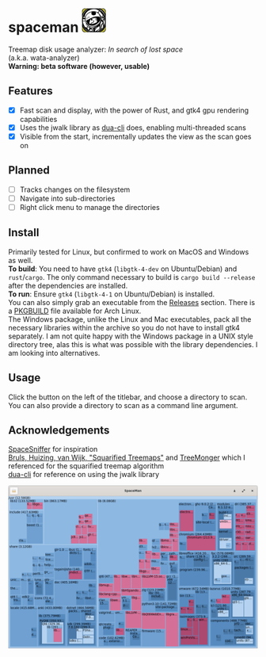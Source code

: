 # spaceman <img src="spaceman.png" width="48"/>
Treemap disk usage analyzer: *In search of lost space*   
(a.k.a. wata-analyzer)  
**Warning: beta software (however, usable)**
## Features
- [X] Fast scan and display, with the power of Rust, and gtk4 gpu rendering capabilities
- [X] Uses the jwalk library as [dua-cli](https://github.com/Byron/dua-cli/) does, enabling multi-threaded scans
- [x] Visible from the start, incrementally updates the view as the scan goes on
## Planned
- [ ] Tracks changes on the filesystem
- [ ] Navigate into sub-directories
- [ ] Right click menu to manage the directories
## Install
Primarily tested for Linux, but confirmed to work on MacOS and Windows as well.  
**To build**: You need to have `gtk4` (`libgtk-4-dev` on Ubuntu/Debian) and `rust`/`cargo`. The only command necessary to build is `cargo build --release` after the dependencies are installed.  
**To run**: Ensure `gtk4` (`libgtk-4-1` on Ubuntu/Debian) is installed.  
You can also simply grab an executable from the [Releases](https://github.com/salihgerdan/spaceman/releases) section. There is a [PKGBUILD](./PKGBUILD) file available for Arch Linux.  
The Windows package, unlike the Linux and Mac executables, pack all the necessary libraries within the archive so you do not have to install gtk4 separately. I am not quite happy with the Windows package in a UNIX style directory tree, alas this is what was possible with the library dependencies. I am looking into alternatives.  
## Usage
Click the button on the left of the titlebar, and choose a directory to scan. You can also provide a directory to scan as a command line argument.
## Acknowledgements
[SpaceSniffer](http://www.uderzo.it/main_products/space_sniffer/) for inspiration  
[Bruls, Huizing, van Wijk, "Squarified Treemaps"](https://www.win.tue.nl/~vanwijk/stm.pdf) and [TreeMonger](https://github.com/alanbernstein/treemonger) which I referenced for the squarified treemap algorithm  
[dua-cli](https://github.com/Byron/dua-cli/) for reference on using the jwalk library  

![Screenshot](screenshot.png?raw=true)
